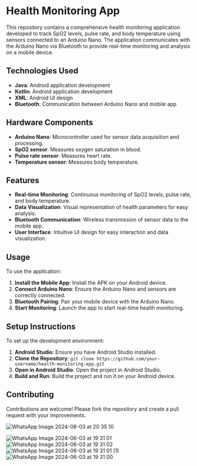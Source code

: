 
# Health Monitoring App

This repository contains a comprehensive health monitoring application developed to track SpO2 levels, pulse rate, and body temperature using sensors connected to an Arduino Nano. The application communicates with the Arduino Nano via Bluetooth to provide real-time monitoring and analysis on a mobile device.

## Technologies Used

- **Java**: Android application development
- **Kotlin**: Android application development
- **XML**: Android UI design
- **Bluetooth**: Communication between Arduino Nano and mobile app

## Hardware Components

- **Arduino Nano**: Microcontroller used for sensor data acquisition and processing.
- **SpO2 sensor**: Measures oxygen saturation in blood.
- **Pulse rate sensor**: Measures heart rate.
- **Temperature sensor**: Measures body temperature.

## Features

- **Real-time Monitoring**: Continuous monitoring of SpO2 levels, pulse rate, and body temperature.
- **Data Visualization**: Visual representation of health parameters for easy analysis.
- **Bluetooth Communication**: Wireless transmission of sensor data to the mobile app.
- **User Interface**: Intuitive UI design for easy interaction and data visualization.

## Usage

To use the application:

1. **Install the Mobile App**: Install the APK on your Android device.
2. **Connect Arduino Nano**: Ensure the Arduino Nano and sensors are correctly connected.
3. **Bluetooth Pairing**: Pair your mobile device with the Arduino Nano.
4. **Start Monitoring**: Launch the app to start real-time health monitoring.

## Setup Instructions

To set up the development environment:

1. **Android Studio**: Ensure you have Android Studio installed.
2. **Clone the Repository**: `git clone https://github.com/your-username/health-monitoring-app.git`
3. **Open in Android Studio**: Open the project in Android Studio.
4. **Build and Run**: Build the project and run it on your Android device.

## Contributing

Contributions are welcome! Please fork the repository and create a pull request with your improvements.

![WhatsApp Image 2024-06-03 at 20 35 10](https://github.com/mebidyut2001/Health_Tracker_app/assets/145282059/0bb408a8-9349-4c8c-8887-18765b9d8f7e)

![WhatsApp Image 2024-06-03 at 19 31 01](https://github.com/mebidyut2001/Health_Tracker_app/assets/145282059/fa36cc34-b609-4048-b445-4a65c1865f06)
![WhatsApp Image 2024-06-03 at 19 31 02](https://github.com/mebidyut2001/Health_Tracker_app/assets/145282059/829a2aae-2ab0-4dab-91db-13e27e47caae)
![WhatsApp Image 2024-06-03 at 19 31 01 (1)](https://github.com/mebidyut2001/Health_Tracker_app/assets/145282059/2e529db4-c67e-4065-93bd-1f6eddf656b5)
![WhatsApp Image 2024-06-03 at 19 31 00](https://github.com/mebidyut2001/Health_Tracker_app/assets/145282059/bbe03287-157e-4e03-b1aa-1a1f3c180261)

